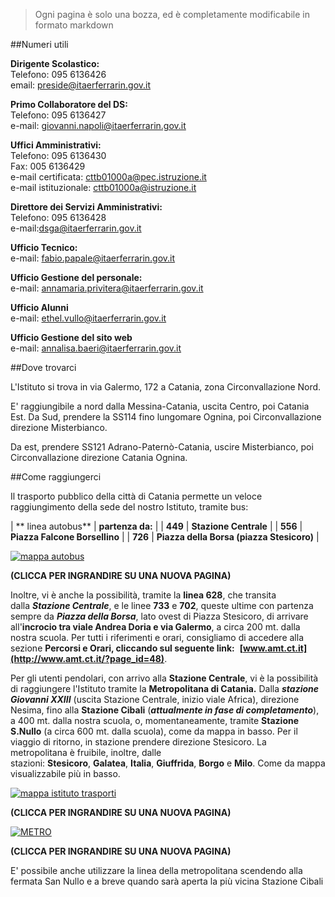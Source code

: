 

> Ogni pagina è solo una bozza, ed è completamente modificabile in formato markdown


##Numeri utili

**Dirigente Scolastico:**\
Telefono: 095 6136426\
email: <preside@itaerferrarin.gov.it>

**Primo Collaboratore del DS:**\
Telefono: 095 6136427\
e-mail: <giovanni.napoli@itaerferrarin.gov.it>

**Uffici Amministrativi:**\
Telefono: 095 6136430\
Fax: 005 6136429\
e-mail certificata: <cttb01000a@pec.istruzione.it>\
e-mail istituzionale: <cttb01000a@istruzione.it>

**Direttore dei Servizi Amministrativi:**\
Telefono: 095 6136428\
e-mail:<dsga@itaerferrarin.gov.it>

**Ufficio Tecnico:**\
e-mail: <fabio.papale@itaerferrarin.gov.it>

**Ufficio Gestione del personale:**\
e-mail: <annamaria.privitera@itaerferrarin.gov.it>

**Ufficio Alunni**\
e-mail: <ethel.vullo@itaerferrarin.gov.it>

**Ufficio Gestione del sito web**\
e-mail: <annalisa.baeri@itaerferrarin.gov.it>

##Dove trovarci

L'Istituto si trova in via Galermo, 172 a Catania, zona Circonvallazione Nord.

E' raggiungibile a nord dalla Messina-Catania, uscita Centro, poi Catania Est. Da Sud, prendere la SS114 fino lungomare Ognina, poi Circonvallazione direzione Misterbianco.

Da est, prendere SS121 Adrano-Paternò-Catania, uscire Misterbianco, poi Circonvallazione direzione Catania Ognina.

##Come raggiungerci

Il trasporto pubblico della città di Catania permette un veloce raggiungimento della sede del nostro Istituto, tramite bus:

| ** linea autobus** | **partenza da:** |
| **449** | **Stazione Centrale** |
| **556** | **Piazza Falcone Borsellino** |
| **726** | **Piazza della Borsa (piazza Stesicoro)** |

[![mappa autobus](https://www.itaerferrarin.gov.it/pasw4/images/mappa_autobus.png)](https://www.itaerferrarin.gov.it/pasw4/images/mappa_autobus.png)

**(CLICCA PER INGRANDIRE SU UNA NUOVA PAGINA)**

Inoltre, vi è anche la possibilità, tramite la **linea 628**, che transita dalla ***Stazione Centrale***, e le linee **733** e **702**, queste ultime con partenza sempre da ***Piazza della Borsa***, lato ovest di Piazza Stesicoro, di arrivare all'**incrocio tra viale Andrea Doria e via Galermo**, a circa 200 mt. dalla nostra scuola. Per tutti i riferimenti e orari, consigliamo di accedere alla sezione **Percorsi e Orari, cliccando sul seguente link:**  **[www.amt.ct.it](http://www.amt.ct.it/?page_id=48)**.

Per gli utenti pendolari, con arrivo alla **Stazione Centrale**, vi è la possibilità di raggiungere l'Istituto tramite la **Metropolitana di Catania.** Dalla ***stazione Giovanni XXIII*** (uscita Stazione Centrale, inizio viale Africa), direzione Nesima, fino alla **Stazione Cibali** (***attualmente in fase di completamento***), a 400 mt. dalla nostra scuola, o, momentaneamente, tramite **Stazione S.Nullo** (a circa 600 mt. dalla scuola), come da mappa in basso. Per il viaggio di ritorno, in stazione prendere direzione Stesicoro. La metropolitana è fruibile, inoltre, dalle stazioni: **Stesicoro**, **Galatea**, **Italia**, **Giuffrida**, **Borgo** e **Milo**. Come da mappa visualizzabile più in basso.

[![mappa istituto trasporti](https://www.itaerferrarin.gov.it/pasw4/images/mappa_istituto_trasporti.png)](https://www.itaerferrarin.gov.it/pasw4/images/mappa_istituto_trasporti.png)

**(CLICCA PER INGRANDIRE SU UNA NUOVA PAGINA)**

[![METRO](https://www.itaerferrarin.gov.it/pasw4/images/METRO.png)](https://www.itaerferrarin.gov.it/pasw4/images/METRO.png)

**(CLICCA PER INGRANDIRE SU UNA NUOVA PAGINA)**

E' possibile anche utilizzare la linea della metropolitana scendendo alla fermata San Nullo e a breve quando sarà aperta la più vicina Stazione Cibali